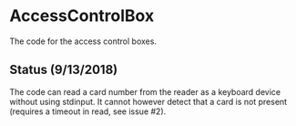 # AccessControlBox
The code for the access control boxes.

## Status (9/13/2018)
The code can read a card number from the reader as a keyboard device without using stdinput.
It cannot however detect that a card is not present (requires a timeout in read, see issue #2).
